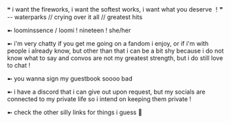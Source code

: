 ❝ i want the fireworks, i want the softest works, i want what you deserve ！❞ -- waterparks // crying over it all // greatest hits

➼ loominssence / loomi ! nineteen ! she/her

➼ i'm very chatty if you get me going on a fandom i enjoy, or if i'm with people i already know,
but other than that i can be a bit shy because i do not know what to say and convos are not my 
greatest strength, but i do still love to chat !

➼ you wanna sign my guestbook soooo bad

➼ i have a discord that i can give out upon request, but my socials are connected to my private 
life so i intend on keeping them private ! 

➼ check the other silly links for things i guess 🫡
